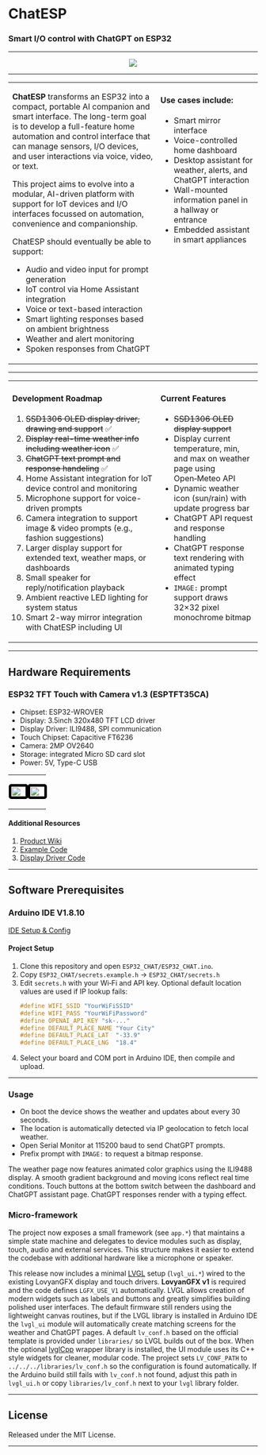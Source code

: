 <h1 align="left" class="rainbow">ChatESP</h1>
<h3 align="left">Smart I/O control with ChatGPT on ESP32</h3>

---

<p align="center">
  <img src="chatESP-banner.gif">
</p>

---

<table>
  <tr>
    <td style="vertical-align:top; width:60%">

**ChatESP** transforms an ESP32 into a compact, portable AI companion and smart interface. The long-term goal is to develop a full-feature home automation and control interface that can manage sensors, I/O devices, and user interactions via voice, video, or text.

This project aims to evolve into a modular, AI-driven platform with support for IoT devices and I/O interfaces focussed on automation, convenience and companionship.

ChatESP should eventually be able to support:

- Audio and video input for prompt generation
- IoT control via Home Assistant integration
- Voice or text-based interaction
- Smart lighting responses based on ambient brightness
- Weather and alert monitoring
- Spoken responses from ChatGPT

</td>
    <td style="vertical-align:top; padding-left:1%; width:40%">

<h4>Use cases include:</h4>

- Smart mirror interface
- Voice-controlled home dashboard
- Desktop assistant for weather, alerts, and ChatGPT interaction
- Wall-mounted information panel in a hallway or entrance
- Embedded assistant in smart appliances

</td>
  </tr>
</table>

---

<table>
  <tr>
    <td style="vertical-align:top; width:60%">

#### Development Roadmap

1. ~~SSD1306 OLED display driver, drawing and support~~ ✅
2. ~~Display real-time weather info including weather icon~~ ✅
3. ~~ChatGPT text prompt and response handeling~~ ✅
4. Home Assistant integration for IoT device control and monitoring
5. Microphone support for voice-driven prompts
6. Camera integration to support image & video prompts (e.g., fashion suggestions)
7. Larger display support for extended text, weather maps, or dashboards
8. Small speaker for reply/notification playback
9. Ambient reactive LED lighting for system status
10. Smart 2-way mirror integration with ChatESP including UI

</td>
    <td style="vertical-align:top; padding-left:1%; width:60%">

#### Current Features

- ~~SSD1306 OLED display support~~
- Display current temperature, min, and max on weather page using Open‑Meteo API
- Dynamic weather icon (sun/rain) with update progress bar
- ChatGPT API request and response handling
- ChatGPT response text rendering with animated typing effect
- `IMAGE:` prompt support draws 32×32 pixel monochrome bitmap

</td>
  </tr>
</table>

---

## Hardware Requirements

### ESP32 TFT Touch with Camera v1.3 (ESPTFT35CA)

- Chipset: ESP32-WROVER
- Display: 3.5inch 320x480 TFT LCD driver
- Display Driver: ILI9488, SPI communication
- Touch Chipset: Capacitive FT6236
- Camera: 2MP OV2640
- Storage: integrated Micro SD card slot
- Power: 5V, Type-C USB

<table>
  <tr>
    <td style="horizontal-align:middle; padding-left:1%; width:50%">
      <p align="left">
        <img src="https://i.ibb.co/N2gCqTf/ESPTFT35-CA-008.jpg" width="100%" style="border: 5px solid black; border-radius: 5px;">
      </p>
    </td>
    <td style="horizontal-align:middle; padding-left:1%; width:50%">
      <p align="left">
        <img src="https://i.ibb.co/thgTHgH/ESPTFT35-CA-007.jpg" width="100%" style="border: 5px solid black; border-radius: 5px;">
      </p>
    </td>
  </tr>
</table>

#### Additional Resources

1. [Product Wiki](https://wiki.makerfabs.com/MaTouch_3.5_TFT_Touch_with_Camera.html)
2. [Example Code](https://github.com/Makerfabs/Project_Touch-Screen-Camera)
3. [Display Driver Code](https://github.com/microrobotics/ESPTFT35CA)

---

## Software Prerequisites

### Arduino IDE V1.8.10

[IDE Setup & Config](https://www.arduino.cc/en/software)

#### Project Setup

1. Clone this repository and open `ESP32_CHAT/ESP32_CHAT.ino`.
2. Copy `ESP32_CHAT/secrets.example.h` → `ESP32_CHAT/secrets.h`
3. Edit `secrets.h` with your Wi‑Fi and API key. Optional default location values are used if IP lookup fails:
   ```cpp
   #define WIFI_SSID "YourWiFiSSID"
   #define WIFI_PASS "YourWiFiPassword"
   #define OPENAI_API_KEY "sk-..."
   #define DEFAULT_PLACE_NAME "Your City"
   #define DEFAULT_PLACE_LAT  "-33.9"
   #define DEFAULT_PLACE_LNG  "18.4"
   ```
4. Select your board and COM port in Arduino IDE, then compile and upload.

---

### Usage

- On boot the device shows the weather and updates about every 30 seconds.
- The location is automatically detected via IP geolocation to fetch local weather.
- Open Serial Monitor at 115200 baud to send ChatGPT prompts.
- Prefix prompt with `IMAGE:` to request a bitmap response.

The weather page now features animated color graphics using the ILI9488
display. A smooth gradient background and moving icons reflect real
time conditions. Touch buttons at the bottom switch between the
dashboard and ChatGPT assistant page. ChatGPT responses render with a
typing effect.

### Micro-framework

The project now exposes a small framework (see `app.*`) that maintains a
simple state machine and delegates to device modules such as display,
touch, audio and external services. This structure makes it easier to
extend the codebase with additional hardware like a microphone or
speaker.

This release now includes a minimal [LVGL](https://github.com/lvgl/lvgl)
setup (`lvgl_ui.*`) wired to the existing LovyanGFX display and touch
drivers. **LovyanGFX v1** is required and the code defines
`LGFX_USE_V1` automatically. LVGL allows creation of modern widgets such
as labels and buttons and greatly simplifies building polished user
interfaces. The
default firmware still renders using the lightweight canvas routines,
but if the LVGL library is installed in Arduino IDE the `lvgl_ui`
module will automatically create matching screens for the weather and
ChatGPT pages. A default `lv_conf.h` based on the official template is
provided under `libraries/` so LVGL builds out of the box. When the
optional [lvglCpp](https://github.com/dev-board-tech/lvglCpp) wrapper
library is installed, the UI module uses its C++ style widgets for
cleaner, modular code.
The project sets `LV_CONF_PATH` to `../../../libraries/lv_conf.h` so the
configuration is found automatically. If the Arduino build still fails
with `lv_conf.h` not found, adjust this path in `lvgl_ui.h` or copy
`libraries/lv_conf.h` next to your `lvgl` library folder.

---

## License

Released under the MIT License.

---
